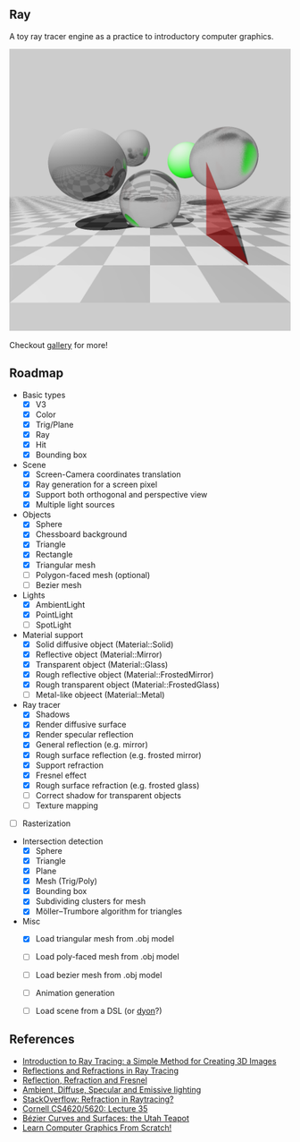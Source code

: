 ## Ray

A toy ray tracer engine as a practice to introductory computer graphics.

![](https://raw.githubusercontent.com/shouya/ray/master/gallery/triangle.png)

Checkout [gallery](https://github.com/shouya/ray/tree/master/gallery) for more!

## Roadmap

- Basic types
  - [x] V3
  - [x] Color
  - [x] Trig/Plane
  - [x] Ray
  - [x] Hit
  - [x] Bounding box
- Scene
  - [x] Screen-Camera coordinates translation
  - [x] Ray generation for a screen pixel
  - [x] Support both orthogonal and perspective view
  - [x] Multiple light sources
- Objects
  - [x] Sphere
  - [x] Chessboard background
  - [x] Triangle
  - [x] Rectangle
  - [x] Triangular mesh
  - [ ] Polygon-faced mesh (optional)
  - [ ] Bezier mesh
- Lights
  - [x] AmbientLight
  - [x] PointLight
  - [ ] SpotLight
- Material support
  - [x] Solid diffusive object (Material::Solid)
  - [x] Reflective object (Material::Mirror)
  - [x] Transparent object (Material::Glass)
  - [x] Rough reflective object (Material::FrostedMirror)
  - [x] Rough transparent object (Material::FrostedGlass)
  - [ ] Metal-like objeect (Material::Metal)
- Ray tracer
  - [x] Shadows
  - [x] Render diffusive surface
  - [x] Render specular reflection
  - [x] General reflection (e.g. mirror)
  - [x] Rough surface reflection (e.g. frosted mirror)
  - [x] Support refraction
  - [x] Fresnel effect
  - [x] Rough surface refraction (e.g. frosted glass)
  - [ ] Correct shadow for transparent objects
  - [ ] Texture mapping
- [ ] Rasterization
- Intersection detection
  - [x] Sphere
  - [x] Triangle
  - [x] Plane
  - [x] Mesh (Trig/Poly)
  - [x] Bounding box
  - [x] Subdividing clusters for mesh
  - [x] Möller–Trumbore algorithm for triangles
- Misc
  - [x] Load triangular mesh from .obj model
  - [ ] Load poly-faced mesh from .obj model
  - [ ] Load bezier mesh from .obj model
  - [ ] Animation generation
  - [ ] Load scene from a DSL (or [dyon](https://github.com/PistonDevelopers/dyon)?)


## References

- [Introduction to Ray Tracing: a Simple Method for Creating 3D Images](https://www.scratchapixel.com/lessons/3d-basic-rendering/introduction-to-ray-tracing/how-does-it-work)
- [Reflections and Refractions in Ray Tracing](https://graphics.stanford.edu/courses/cs148-10-summer/docs/2006--degreve--reflection_refraction.pdf)
- [Reflection, Refraction and Fresnel](http://www.scratchapixel.com/lessons/3d-basic-rendering/introduction-to-shading/reflection-refraction-fresnel)
- [Ambient, Diffuse, Specular and Emissive lighting](https://bassemtodary.wordpress.com/2013/04/13/ambient-diffuse-specular-and-emissive-lighting/)
- [StackOverflow: Refraction in Raytracing?](https://stackoverflow.com/questions/26087106/refraction-in-raytracing)
- [Cornell CS4620/5620: Lecture 35](http://www.cs.cornell.edu/courses/cs4620/2012fa/lectures/35raytracing.pdf)
- [Bézier Curves and Surfaces: the Utah Teapot](https://www.scratchapixel.com/lessons/advanced-rendering/bezier-curve-rendering-utah-teapot/bezier-surface)
- [Learn Computer Graphics From Scratch!](https://www.scratchapixel.com/index.php?redirect)
